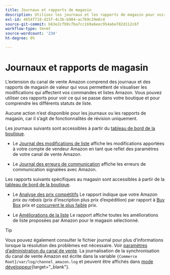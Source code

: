 ```yaml
---
title: Journaux et rapports de magasin
description: Utilisez les journaux et les rapports de magasin pour voir ce qui se passe dans votre boutique Adobe Commerce ou Magento Open Source et vos listes Amazon Marketplace.
exl-id: 4654f718-d15f-4c3b-b984-ac7b9c29e6c4
source-git-commit: b63e2cfb9c7ba7cc169a6eec954abe782d112c6f
workflow-type: tm+mt
source-wordcount: '234'
ht-degree: 0%

---
```


# Journaux et rapports de magasin

L’extension du canal de vente Amazon comprend des journaux et des rapports de magasin de valeur qui vous permettent de visualiser les modifications qui affectent vos commandes et listes Amazon. Vous pouvez utiliser ces rapports pour voir ce qui se passe dans votre boutique et pour comprendre les différents statuts de liste.

Aucune action n’est disponible pour les journaux ou les rapports de magasin, car il s’agit de fonctionnalités de révision uniquement.

Les journaux suivants sont accessibles à partir du [tableau de bord de la boutique](./amazon-store-dashboard.md).

- Le [Journal des modifications de liste](./listing-changes-log.md) affiche les modifications apportées à votre compte de vendeur Amazon en tant que reflet des paramètres de votre canal de vente Amazon.

- Le [Journal des erreurs de communication](./communication-errors-log.md) affiche les erreurs de communication signalées avec Amazon.

Les rapports suivants spécifiques au magasin sont accessibles à partir de la [tableau de bord de la boutique](./amazon-store-dashboard.md).

- Le [Analyse des prix compétitifs](./competitive-price-analysis.md) Le rapport indique que votre Amazon _prix au rabais_ (prix d’inscription plus prix d’expédition) par rapport à [Buy Box](./buy-box-competitor-pricing.md) prix et [concurrent le plus faible](./lowest-competitor-pricing.md) prix.

- Le [Améliorations de la liste](./listing-improvements.md) Le rapport affiche toutes les améliorations de liste proposées par Amazon pour le magasin sélectionné.

>[!TIP]
>
>Vous pouvez également consulter le fichier journal pour plus d’informations lorsque la résolution des problèmes est nécessaire. Voir [paramètres d’administration du canal de vente](./sales-channel-settings.md). La journalisation de la synchronisation du canal de vente Amazon est écrite dans la variable `{Commerce Root}/var/log/channel_amazon.log` et peuvent être affichés dans [mode développeur](https://docs.magento.com/user-guide/magento/installation-modes.html){target="_blank"}.
